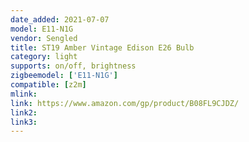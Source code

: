 ```yaml
---
date_added: 2021-07-07
model: E11-N1G
vendor: Sengled
title: ST19 Amber Vintage Edison E26 Bulb
category: light
supports: on/off, brightness
zigbeemodel: ['E11-N1G']
compatible: [z2m]
mlink: 
link: https://www.amazon.com/gp/product/B08FL9CJDZ/
link2: 
link3: 
---
```

